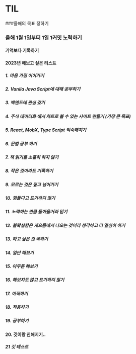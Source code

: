 # TIL

###올해의 목표 정하기

### 올해 1월 1일부터 1일 1커밋 노력하기

#### 기억보다 기록하기

#### 2023년 해보고 싶은 리스트

##### 1. 마음 가짐 이어가기

##### 2. Vanila Java Script에 대해 공부하기

##### 3. 백엔드에 관심 갖기

##### 4. 주식 데이터화 해서 차트로 볼 수 있는 사이트 만들기 (가장 큰 목표)

##### 5. React, MobX, Type Script 익숙해지기

##### 6. 문법 공부 하기

##### 7. 책 읽기를 소홀히 하지 않기

##### 8. 작은 것이라도 기록하기

##### 9. 모르는 것은 짚고 넘어가기

##### 10. 힘들다고 포기하지 않기

##### 11. 노력하는 만큼 돌아올거라 믿기

##### 12. 불확실함은 게으름에서 나오는 것이라 생각하고 더 열심히 하기

##### 13. 하고 싶은 것 꼭하기

##### 14. 일단 해보기

##### 15. 아무튼 해보기

##### 16. 해보지도 않고 포기하지 않기

##### 17. 이직하기

##### 18. 적응하기

##### 19. 공부하기

#### 20. 깃이랑 친해지기..

##### 21 깃 테스트
